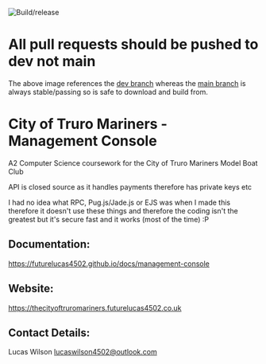 ![Build/release](https://github.com/futurelucas4502/management-console/workflows/Build/release/badge.svg?branch=dev)

# All pull requests should be pushed to dev not main

The above image references the [dev branch](https://github.com/futurelucas4502/management-console/tree/dev) whereas the [main branch](https://github.com/futurelucas4502/management-console/tree/master) is always stable/passing so is safe to download and build from.

# City of Truro Mariners - Management Console
A2 Computer Science coursework for the City of Truro Mariners Model Boat Club

API is closed source as it handles payments therefore has private keys etc

I had no idea what RPC, Pug.js/Jade.js or EJS was when I made this therefore it doesn't use these things and therefore the coding isn't the greatest but it's secure fast and it works (most of the time) :P

## Documentation:

https://futurelucas4502.github.io/docs/management-console

## Website:

https://thecityoftruromariners.futurelucas4502.co.uk

## Contact Details:

Lucas Wilson <lucaswilson4502@outlook.com>
